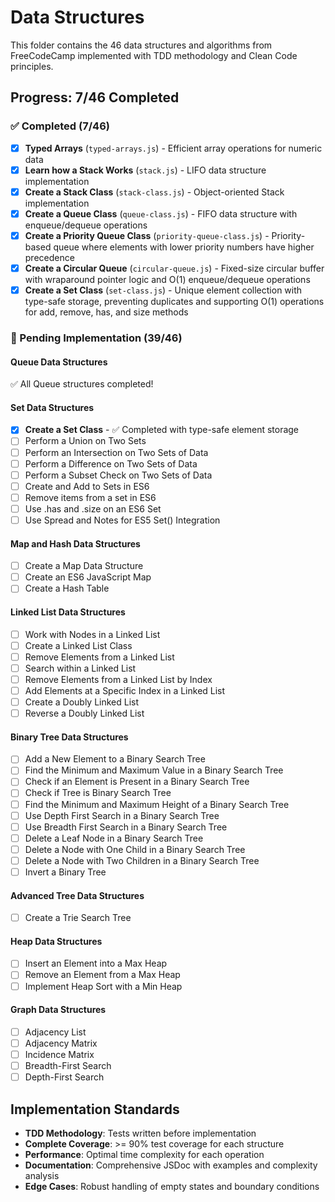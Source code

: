 # Data Structures

This folder contains the 46 data structures and algorithms from FreeCodeCamp
implemented with TDD methodology and Clean Code principles.

## Progress: 7/46 Completed

### ✅ Completed (7/46)

- [x] **Typed Arrays** (`typed-arrays.js`) - Efficient array operations for
      numeric data
- [x] **Learn how a Stack Works** (`stack.js`) - LIFO data structure
      implementation
- [x] **Create a Stack Class** (`stack-class.js`) - Object-oriented Stack
      implementation
- [x] **Create a Queue Class** (`queue-class.js`) - FIFO data structure with
      enqueue/dequeue operations
- [x] **Create a Priority Queue Class** (`priority-queue-class.js`) -
      Priority-based queue where elements with lower priority numbers have
      higher precedence
- [x] **Create a Circular Queue** (`circular-queue.js`) - Fixed-size circular
      buffer with wraparound pointer logic and O(1) enqueue/dequeue operations
- [x] **Create a Set Class** (`set-class.js`) - Unique element collection with
      type-safe storage, preventing duplicates and supporting O(1) operations
      for add, remove, has, and size methods

### 🔄 Pending Implementation (39/46)

#### Queue Data Structures

✅ All Queue structures completed!

#### Set Data Structures

- [x] **Create a Set Class** - ✅ Completed with type-safe element storage
- [ ] Perform a Union on Two Sets
- [ ] Perform an Intersection on Two Sets of Data
- [ ] Perform a Difference on Two Sets of Data
- [ ] Perform a Subset Check on Two Sets of Data
- [ ] Create and Add to Sets in ES6
- [ ] Remove items from a set in ES6
- [ ] Use .has and .size on an ES6 Set
- [ ] Use Spread and Notes for ES5 Set() Integration

#### Map and Hash Data Structures

- [ ] Create a Map Data Structure
- [ ] Create an ES6 JavaScript Map
- [ ] Create a Hash Table

#### Linked List Data Structures

- [ ] Work with Nodes in a Linked List
- [ ] Create a Linked List Class
- [ ] Remove Elements from a Linked List
- [ ] Search within a Linked List
- [ ] Remove Elements from a Linked List by Index
- [ ] Add Elements at a Specific Index in a Linked List
- [ ] Create a Doubly Linked List
- [ ] Reverse a Doubly Linked List

#### Binary Tree Data Structures

- [ ] Add a New Element to a Binary Search Tree
- [ ] Find the Minimum and Maximum Value in a Binary Search Tree
- [ ] Check if an Element is Present in a Binary Search Tree
- [ ] Check if Tree is Binary Search Tree
- [ ] Find the Minimum and Maximum Height of a Binary Search Tree
- [ ] Use Depth First Search in a Binary Search Tree
- [ ] Use Breadth First Search in a Binary Search Tree
- [ ] Delete a Leaf Node in a Binary Search Tree
- [ ] Delete a Node with One Child in a Binary Search Tree
- [ ] Delete a Node with Two Children in a Binary Search Tree
- [ ] Invert a Binary Tree

#### Advanced Tree Data Structures

- [ ] Create a Trie Search Tree

#### Heap Data Structures

- [ ] Insert an Element into a Max Heap
- [ ] Remove an Element from a Max Heap
- [ ] Implement Heap Sort with a Min Heap

#### Graph Data Structures

- [ ] Adjacency List
- [ ] Adjacency Matrix
- [ ] Incidence Matrix
- [ ] Breadth-First Search
- [ ] Depth-First Search

## Implementation Standards

- **TDD Methodology**: Tests written before implementation
- **Complete Coverage**: >= 90% test coverage for each structure
- **Performance**: Optimal time complexity for each operation
- **Documentation**: Comprehensive JSDoc with examples and complexity analysis
- **Edge Cases**: Robust handling of empty states and boundary conditions
